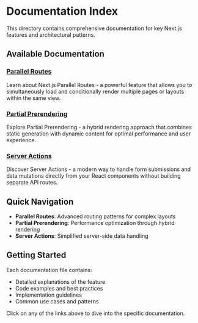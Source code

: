 # Documentation Index

This directory contains comprehensive documentation for key Next.js features and architectural patterns.

## Available Documentation

### [Parallel Routes](./Parallel%20Routes/README.md)
Learn about Next.js Parallel Routes - a powerful feature that allows you to simultaneously load and conditionally render multiple pages or layouts within the same view.

### [Partial Prerendering](./Partial%20Prerendering/README.md)
Explore Partial Prerendering - a hybrid rendering approach that combines static generation with dynamic content for optimal performance and user experience.

### [Server Actions](./Server%20Actions/README.md)
Discover Server Actions - a modern way to handle form submissions and data mutations directly from your React components without building separate API routes.

## Quick Navigation

- **Parallel Routes**: Advanced routing patterns for complex layouts
- **Partial Prerendering**: Performance optimization through hybrid rendering
- **Server Actions**: Simplified server-side data handling

## Getting Started

Each documentation file contains:
- Detailed explanations of the feature
- Code examples and best practices
- Implementation guidelines
- Common use cases and patterns

Click on any of the links above to dive into the specific documentation.

